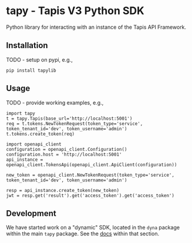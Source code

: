 # tapy - Tapis V3 Python SDK

Python library for interacting with an instance of the Tapis API Framework.

## Installation

TODO - setup on pypi, e.g., 
```
pip install tapylib
```

## Usage

TODO - provide working examples, e.g., 
```
import tapy
t = tapy.Tapis(base_url='http://localhost:5001')
req = t.tokens.NewTokenRequest(token_type='service', token_tenant_id='dev', token_username='admin')
t.tokens.create_token(req)

import openapi_client
configuration = openapi_client.Configuration()
configuration.host = 'http://localhost:5001'
api_instance = openapi_client.TokensApi(openapi_client.ApiClient(configuration))

new_token = openapi_client.NewTokenRequest(token_type='service', token_tenant_id='dev', token_username='admin')

resp = api_instance.create_token(new_token)
jwt = resp.get('result').get('access_token').get('access_token')
```

## Development

We have started work on a "dynamic" SDK, located in the ``dyna`` package within the
main ``tapy`` package. See the [docs](tapy/dyna/sketch.md) within that section.  